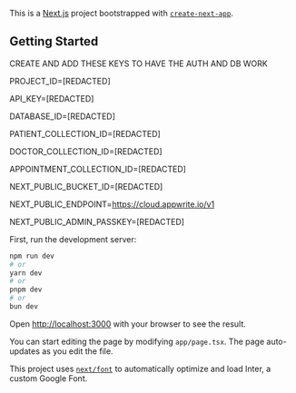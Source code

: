 This is a [Next.js](https://nextjs.org/) project bootstrapped with [`create-next-app`](https://github.com/vercel/next.js/tree/canary/packages/create-next-app).

## Getting Started


CREATE AND ADD THESE KEYS TO HAVE THE AUTH AND DB WORK

PROJECT_ID=[REDACTED]

API_KEY=[REDACTED]

DATABASE_ID=[REDACTED]

PATIENT_COLLECTION_ID=[REDACTED]

DOCTOR_COLLECTION_ID=[REDACTED]

APPOINTMENT_COLLECTION_ID=[REDACTED]

NEXT_PUBLIC_BUCKET_ID=[REDACTED]

NEXT_PUBLIC_ENDPOINT=https://cloud.appwrite.io/v1

NEXT_PUBLIC_ADMIN_PASSKEY=[REDACTED]

First, run the development server:

```bash
npm run dev
# or
yarn dev
# or
pnpm dev
# or
bun dev
```

Open [http://localhost:3000](http://localhost:3000) with your browser to see the result.

You can start editing the page by modifying `app/page.tsx`. The page auto-updates as you edit the file.

This project uses [`next/font`](https://nextjs.org/docs/basic-features/font-optimization) to automatically optimize and load Inter, a custom Google Font.

##

